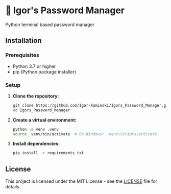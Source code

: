 # 🔐 Igor's Password Manager

Python terminal based password manager

## Installation

### Prerequisites
- Python 3.7 or higher
- pip (Python package installer)

### Setup
1. **Clone the repository:**
   ```bash
   git clone https://github.com/Igor-Kaminski/Igors_Password_Manager.git
   cd Igors_Password_Manager
   ```

2. **Create a virtual environment:**
   ```bash
   python -m venv .venv
   source .venv/bin/activate  # On Windows: .venv\Scripts\activate
   ```

3. **Install dependencies:**
   ```bash
   pip install -r requirements.txt
   ```

## License

This project is licensed under the MIT License - see the [LICENSE](LICENSE) file for details.

